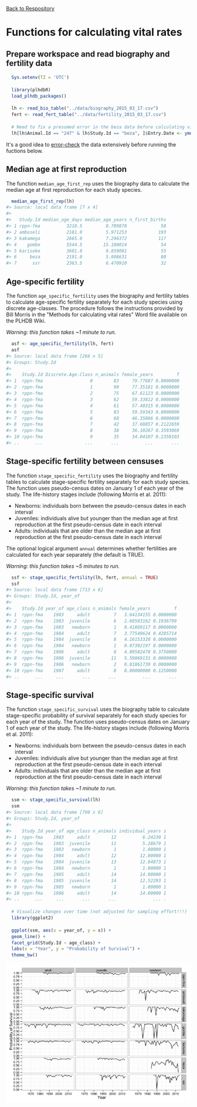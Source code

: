 [Back to Respository](https://github.com/camposfa/plhdbR)

Functions for calculating vital rates
=====================================

Prepare workspace and read biography and fertility data
-------------------------------------------------------

``` r
  Sys.setenv(TZ = 'UTC')

  library(plhdbR)
  load_plhdb_packages()

  lh <- read_bio_table("../data/biography_2015_03_17.csv")
  fert <- read_fert_table("../data/fertility_2015_03_17.csv")
  
  # Need to fix a presumed error in the beza data before calculating vital rates
  lh[lh$Animal.Id == "247" & lh$Study.Id == "beza", ]$Entry.Date <- ymd("1984-07-15")
```

It's a good idea to [error-check](ErrorChecking.md) the data extensively before running the fuctions below.

Median age at first reproduction
--------------------------------

The function `median_age_first_rep` uses the biography data to calculate the median age at first reproduction for each study species.

``` r
  median_age_first_rep(lh)
#> Source: local data frame [7 x 4]
#> 
#>   Study.Id median_age_days median_age_years n_first_births
#> 1 rppn-fma          3210.5         8.789870             58
#> 2 amboseli          2181.0         5.971253            193
#> 3 kakamega          2665.0         7.296372            117
#> 4    gombe          5544.5        15.180014             54
#> 5 karisoke          3601.0         9.859001             55
#> 6     beza          2191.0         5.998631             80
#> 7      ssr          2363.5         6.470910             32
```

Age-specific fertility
----------------------

The function `age_specific_fertility` uses the biography and fertility tables to calculate age-specific fertility separately for each study species using discrete age-classes. The procedure follows the instructions provided by Bill Morris in the "Methods for calculating vital rates" Word file available on the PLHDB Wiki.

*Warning: this function takes ~1 minute to run.*

``` r
  asf <- age_specific_fertility(lh, fert)
  asf
#> Source: local data frame [266 x 5]
#> Groups: Study.Id
#> 
#>    Study.Id Discrete.Age.Class n_animals female_years         f
#> 1  rppn-fma                  0        83     79.77687 0.0000000
#> 2  rppn-fma                  1        90     77.35181 0.0000000
#> 3  rppn-fma                  2        75     67.61123 0.0000000
#> 4  rppn-fma                  3        62     59.33812 0.0000000
#> 5  rppn-fma                  4        61     57.40315 0.0000000
#> 6  rppn-fma                  5        83     59.59343 0.0000000
#> 7  rppn-fma                  6        68     46.35866 0.0000000
#> 8  rppn-fma                  7        42     37.68857 0.2122659
#> 9  rppn-fma                  8        38     36.10267 0.3593069
#> 10 rppn-fma                  9        35     34.04107 0.2350103
#> ..      ...                ...       ...          ...       ...
```

Stage-specific fertility between censuses
-----------------------------------------

The function `stage_specific_fertility` uses the biography and fertility tables to calculate stage-specific fertility separately for each study species. The function uses pseudo-census dates on January 1 of each year of the study. The life-history stages include (following Morris et al. 2011):

-   Newborns: individuals born between the pseudo-census dates in each interval
-   Juveniles: individuals alive but younger than the median age at first reproduction at the first pseudo-census date in each interval
-   Adults: individuals that are older than the median age at first reproduction at the first pseudo-census date in each interval

The optional logical argument `annual` determines whether fertilities are calculated for each year separately (the default is TRUE).

*Warning: this function takes ~5 minutes to run.*

``` r
  ssf <- stage_specific_fertility(lh, fert, annual = TRUE)
  ssf
#> Source: local data frame [713 x 6]
#> Groups: Study.Id, year_of
#> 
#>    Study.Id year_of age_class n_animals female_years         f
#> 1  rppn-fma    1983     adult         7   3.64134155 0.0000000
#> 2  rppn-fma    1983  juvenile         6   2.68583162 0.1936799
#> 3  rppn-fma    1983   newborn         1   0.41889117 0.0000000
#> 4  rppn-fma    1984     adult         7   3.77549624 0.4285714
#> 5  rppn-fma    1984  juvenile         8   4.16153320 0.0000000
#> 6  rppn-fma    1984   newborn         1   0.07392197 0.0000000
#> 7  rppn-fma    1986     adult         8   4.09582478 0.3750000
#> 8  rppn-fma    1986  juvenile        11   5.59069131 0.0000000
#> 9  rppn-fma    1986   newborn         2   0.81861739 0.0000000
#> 10 rppn-fma    1987     adult         8   8.00000000 0.1250000
#> ..      ...     ...       ...       ...          ...       ...
```

Stage-specific survival
-----------------------

The function `stage_specific_survival` uses the biography table to calculate stage-specific probability of survival separately for each study species for each year of the study. The function uses pseudo-census dates on January 1 of each year of the study. The life-history stages include (following Morris et al. 2011):

-   Newborns: individuals born between the pseudo-census dates in each interval
-   Juveniles: individuals alive but younger than the median age at first reproduction at the first pseudo-census date in each interval
-   Adults: individuals that are older than the median age at first reproduction at the first pseudo-census date in each interval

*Warning: this function takes ~1 minute to run.*

``` r
  ssm <- stage_specific_survival(lh)
  ssm
#> Source: local data frame [798 x 6]
#> Groups: Study.Id, year_of
#> 
#>    Study.Id year_of age_class n_animals individual_years s
#> 1  rppn-fma    1983     adult        12          6.24230 1
#> 2  rppn-fma    1983  juvenile        11          5.28679 1
#> 3  rppn-fma    1983   newborn         1          1.00000 1
#> 4  rppn-fma    1984     adult        12         12.00000 1
#> 5  rppn-fma    1984  juvenile        13         12.84873 1
#> 6  rppn-fma    1984   newborn         1          1.00000 1
#> 7  rppn-fma    1985     adult        14         14.00000 1
#> 8  rppn-fma    1985  juvenile        14         12.52293 1
#> 9  rppn-fma    1985   newborn         1          1.00000 1
#> 10 rppn-fma    1986     adult        14         14.00000 1
#> ..      ...     ...       ...       ...              ... .
  
  # Visualize changes over time (not adjusted for sampling effort!!!)
  library(ggplot2)
  
  ggplot(ssm, aes(x = year_of, y = s)) +
  geom_line() +
  facet_grid(Study.Id ~ age_class) +
  labs(x = "Year", y = "Probability of Survival") + 
  theme_bw()
```

![](Vitals-unnamed-chunk-6-1.png)
